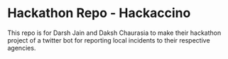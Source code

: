 # Hackathon Repo - Hackaccino
This repo is for Darsh Jain and Daksh Chaurasia to make their hackathon project of a twitter bot for reporting local incidents to their respective agencies.
